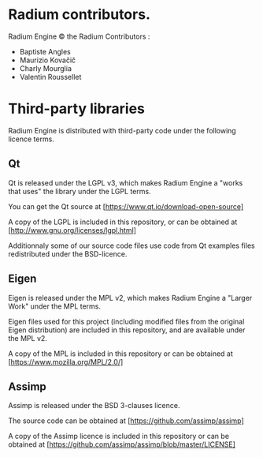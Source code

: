 # Radium contributors.

Radium Engine © the Radium Contributors :

* Baptiste Angles
* Maurizio Kovačič
* Charly Mourglia
* Valentin Roussellet

# Third-party libraries

Radium Engine is distributed with third-party code under the following
licence terms.

## Qt

Qt is released under the LGPL v3, which makes Radium Engine a "works that
uses" the library under the LGPL terms.

You can get the Qt source at [https://www.qt.io/download-open-source]

A copy of the LGPL is included in this repository, or can be obtained at
[http://www.gnu.org/licenses/lgpl.html]

Additionnaly some of our source code files use code from Qt examples files 
redistributed under the BSD-licence.

## Eigen

Eigen is released under the MPL v2, which makes Radium Engine a 
"Larger Work" under the MPL terms. 

Eigen files used for this project (including modified files from
the original Eigen distribution) are included in this repository,
and are available under the MPL v2.

A copy of the MPL is included in this repository or can be obtained at
[https://www.mozilla.org/MPL/2.0/]

## Assimp

Assimp is released under the BSD 3-clauses licence. 

The source code can be obtained at [https://github.com/assimp/assimp]

A copy of the Assimp licence is included in this repository or can
be obtained at [https://github.com/assimp/assimp/blob/master/LICENSE]


